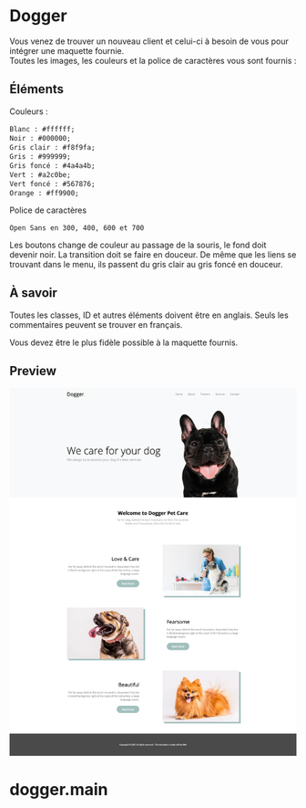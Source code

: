 # Dogger

Vous venez de trouver un nouveau client et celui-ci à besoin de vous pour intégrer une maquette fournie.  
Toutes les images, les couleurs et la police de caractères vous sont fournis :

## Éléments

Couleurs :
```
Blanc : #ffffff;
Noir : #000000;
Gris clair : #f8f9fa;
Gris : #999999;
Gris foncé : #4a4a4b;
Vert : #a2c0be;
Vert foncé : #567876;
Orange : #ff9900;
```

Police de caractères
```
Open Sans en 300, 400, 600 et 700
```

Les boutons change de couleur au passage de la souris, le fond doit devenir noir. La transition doit se faire en douceur.
De même que les liens se trouvant dans le menu, ils passent du gris clair au gris foncé en douceur.

## À savoir

Toutes les classes, ID et autres éléments doivent être en anglais.
Seuls les commentaires peuvent se trouver en français.

Vous devez être le plus fidèle possible à la maquette fournis.  

## Preview

![Template à intégrer](preview.png)
# dogger.main
